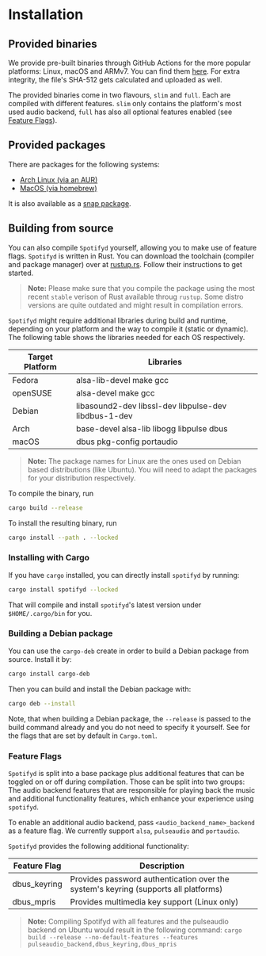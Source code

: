 # Installation

## Provided binaries

We provide pre-built binaries through GitHub Actions for the more popular platforms: Linux, macOS and ARMv7. You can find them [here](https://github.com/Spotifyd/spotifyd/releases). For extra integrity, the file's SHA-512 gets calculated and uploaded as well.

The provided binaries come in two flavours, `slim` and `full`. Each are compiled with different features. `slim` only contains the platform's most used audio backend, `full` has also all optional features enabled (see [Feature Flags](#feature-flags)).

## Provided packages

There are packages for the following systems:

- [Arch Linux (via an AUR)](https://aur.archlinux.org/packages/?O=0&K=spotifyd)
- [MacOS (via homebrew)](./MacOS.md)

It is also available as a [snap package](https://snapcraft.io/spotifyd).

## Building from source

You can also compile `Spotifyd` yourself, allowing you to make use of feature flags. `Spotifyd` is written in Rust. You can download the toolchain (compiler and package manager) over at [rustup.rs](https://rustup.rs). Follow their instructions to get started.

> __Note:__ Please make sure that you compile the package using the most recent `stable` verison of Rust available throug `rustup`. Some distro versions are quite outdated and might result in compilation errors.

`Spotifyd` might require additional libraries during build and runtime, depending on your platform and the way to compile it (static or dynamic). The following table shows the libraries needed for each OS respectively.

| Target Platform | Libraries                                            |
|-----------------|------------------------------------------------------|
| Fedora          | alsa-lib-devel make gcc                              |
| openSUSE        | alsa-devel make gcc                                  |
| Debian          | libasound2-dev libssl-dev libpulse-dev libdbus-1-dev |
| Arch            | base-devel alsa-lib libogg libpulse dbus             |
| macOS           | dbus pkg-config portaudio                            |

> __Note:__ The package names for Linux are the ones used on Debian based distributions (like Ubuntu). You will need to adapt the packages for your distribution respectively.

To compile the binary, run

```bash
cargo build --release
```

To install the resulting binary, run

```bash
cargo install --path . --locked
```

### Installing with Cargo

If you have `cargo` installed, you can directly install `spotifyd` by running:

```bash
cargo install spotifyd --locked
```

That will compile and install `spotifyd`'s latest version under `$HOME/.cargo/bin` for you.

### Building a Debian package

You can use the `cargo-deb` create in order to build a Debian package from source.
Install it by:

```bash
cargo install cargo-deb
```

Then you can build and install the Debian package with:

```bash
cargo deb --install
```

Note, that when building a Debian package, the `--release` is passed to the
build command already and you do not need to specify it yourself.  See for the
flags that are set by default in `Cargo.toml`.

### Feature Flags

`Spotifyd` is split into a base package plus additional features that can be toggled on or off during compilation. Those can be split into two groups: The audio backend features that are responsible for playing back the music and additional functionality features, which enhance your experience using `spotifyd`.

To enable an additional audio backend, pass `<audio_backend_name>_backend` as a feature flag. We currently support `alsa`, `pulseaudio` and `portaudio`.

`Spotifyd` provides the following additional functionality:

| Feature Flag | Description                                                                         |
|--------------|-------------------------------------------------------------------------------------|
| dbus_keyring | Provides password authentication over the system's keyring (supports all platforms) |
| dbus_mpris   | Provides multimedia key support (Linux only)                                      |

> __Note:__ Compiling Spotifyd with all features and the pulseaudio backend on Ubuntu would result in the following command: `cargo build --release --no-default-features --features pulseaudio_backend,dbus_keyring,dbus_mpris`